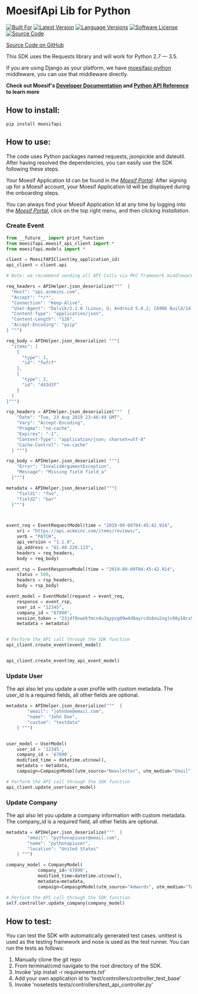 # MoesifApi Lib for Python

[![Built For][ico-built-for]][link-built-for]
[![Latest Version][ico-version]][link-package]
[![Language Versions][ico-language]][link-language]
[![Software License][ico-license]][link-license]
[![Source Code][ico-source]][link-source]

[Source Code on GitHub](https://github.com/moesif/moesifapi-python)

This SDK uses the Requests library and will work for Python 2.7 — 3.5.

If you are using Django as your platform, we have [moesifapi-python](https://github.com/Moesif/moesifapi-python) middleware, you can use that middleware directly.

__Check out Moesif's [Developer Documentation](https://www.moesif.com/docs) and [Python API Reference](https://www.moesif.com/docs/api?python) to learn more__


## How to install:

```
pip install moesifapi
```

## How to use:

The code uses Python packages named requests, jsonpickle and dateutil.
After having resolved the dependencies, you can easily use the SDK following these steps.

Your Moesif Application Id can be found in the [_Moesif Portal_](https://www.moesif.com/).
After signing up for a Moesif account, your Moesif Application Id will be displayed during the onboarding steps. 

You can always find your Moesif Application Id at any time by logging 
into the [_Moesif Portal_](https://www.moesif.com/), click on the top right menu,
 and then clicking _Installation_.

### Create Event

```python
from __future__ import print_function
from moesifapi.moesif_api_client import *
from moesifapi.models import *

client = MoesifAPIClient(my_application_id)
api_client = client.api

# Note: we recommend sending all API Calls via MVC framework middleware.

req_headers = APIHelper.json_deserialize("""  {
  "Host": "api.acmeinc.com",
  "Accept": "*/*",
  "Connection": "Keep-Alive",
  "User-Agent": "Dalvik/2.1.0 (Linux; U; Android 5.0.2; C6906 Build/14.5.A.0.242)",
  "Content-Type": "application/json",
  "Content-Length": "126",
  "Accept-Encoding": "gzip"
} """)

req_body = APIHelper.json_deserialize( """{
  "items": [
    {
      "type": 1,
      "id": "fwfrf"
    },
    {
      "type": 2,
      "id": "d43d3f"
    }
  ]
}""")

rsp_headers = APIHelper.json_deserialize("""  {
    "Date": "Tue, 23 Aug 2019 23:46:49 GMT",
    "Vary": "Accept-Encoding",
    "Pragma": "no-cache",
    "Expires": "-1",
    "Content-Type": "application/json; charset=utf-8"
    "Cache-Control": "no-cache"
  } """)

rsp_body = APIHelper.json_deserialize( """{
    "Error": "InvalidArgumentException",
    "Message": "Missing field field_a"
  }""")

metadata = APIHelper.json_deserialize("""{
    "field1": "foo",
    "field2": "bar"
  }""")



event_req = EventRequestModel(time = "2019-09-09T04:45:42.914",
    uri = "https://api.acmeinc.com/items/reviews/",
    verb = "PATCH",
    api_version = "1.1.0",
    ip_address = "61.48.220.123",
    headers = req_headers,
    body = req_body)

event_rsp = EventResponseModel(time = "2019-09-09T04:45:42.914",
    status = 500,
    headers = rsp_headers,
    body = rsp_body)

event_model = EventModel(request = event_req,
    response = event_rsp,
    user_id = "12345",
    company_id = "67890",
    session_token = "23jdf0owekfmcn4u3qypxg09w4d8ayrcdx8nu2ng]s98y18cx98q3yhwmnhcfx43f",
    metadata = metadata)


# Perform the API call through the SDK function
api_client.create_event(event_model)


api_client.create_event(my_api_event_model)
```

### Update User

The api also let you update a user profile with custom metadata.
The user_id is a required fields, all other fields are optional.

```python
metadata = APIHelper.json_deserialize("""  {
        "email": "johndoe@email.com",
        "name": "John Doe",
        "custom": "testdata"
    } """)


user_model = UserModel(
    user_id = '12345',
    company_id = '67890',
    modified_time = datetime.utcnow(),
    metadata = metadata,
    campaign=CampaignModel(utm_source="Newsletter", utm_medium="Email"))

# Perform the API call through the SDK function
api_client.update_user(user_model)

```

### Update Company

The api also let you update a company information with custom metadata.
The company_id is a required field, all other fields are optional.

```python
metadata = APIHelper.json_deserialize("""  {
        "email": "pythonapiuser@email.com",
        "name": "pythonapiuser",
        "location": "United States"
    } """)

company_model = CompanyModel(
            company_id='67890',
            modified_time=datetime.utcnow(),
            metadata=metadata,
            campaign=CampaignModel(utm_source="Adwords", utm_medium="Twitter"))

# Perform the API call through the SDK function
self.controller.update_company(company_model)
```

## How to test:

You can test the SDK with automatically generated test
cases. unittest is used as the testing framework and nose is used as the test
runner. You can run the tests as follows:

  1. Manually clone the git repo
  2. From terminal/cmd navigate to the root directory of the SDK.
  3. Invoke 'pip install -r requirements.txt'
  4. Add your own application id to 'test/controllers/controller_test_base'
  5. Invoke 'nosetests tests/controllers/test_api_controller.py'

  [ico-built-for]: https://img.shields.io/badge/built%20for-python-blue.svg
  [ico-version]: https://img.shields.io/pypi/v/moesifapi.svg
  [ico-language]: https://img.shields.io/pypi/pyversions/moesifapi.svg
  [ico-license]: https://img.shields.io/badge/License-Apache%202.0-green.svg
  [ico-source]: https://img.shields.io/github/last-commit/moesif/moesifapi-python.svg?style=social

  [link-built-for]: https://www.python.org/
  [link-package]: https://pypi.python.org/pypi/moesifapi
  [link-language]: https://pypi.python.org/pypi/moesifapi
  [link-license]: https://raw.githubusercontent.com/Moesif/moesifapi-python/master/LICENSE
  [link-source]: https://github.com/Moesif/moesifapi-python
